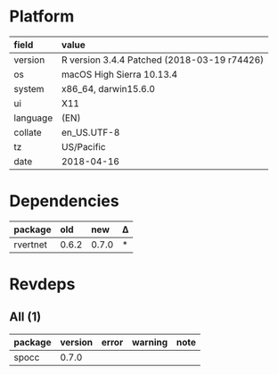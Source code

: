 # Platform

|field    |value                                       |
|:--------|:-------------------------------------------|
|version  |R version 3.4.4 Patched (2018-03-19 r74426) |
|os       |macOS High Sierra 10.13.4                   |
|system   |x86_64, darwin15.6.0                        |
|ui       |X11                                         |
|language |(EN)                                        |
|collate  |en_US.UTF-8                                 |
|tz       |US/Pacific                                  |
|date     |2018-04-16                                  |

# Dependencies

|package  |old   |new   |Δ  |
|:--------|:-----|:-----|:--|
|rvertnet |0.6.2 |0.7.0 |*  |

# Revdeps

## All (1)

|package |version |error |warning |note |
|:-------|:-------|:-----|:-------|:----|
|spocc   |0.7.0   |      |        |     |

